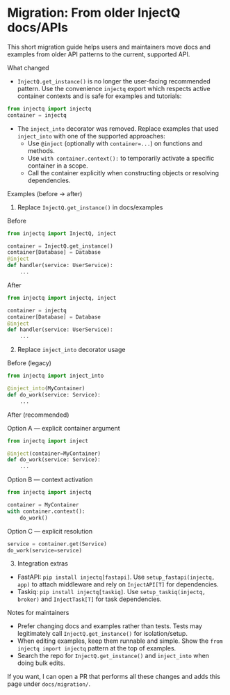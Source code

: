 # Migration: From older InjectQ docs/APIs

This short migration guide helps users and maintainers move docs and examples from older API patterns to the current, supported API.

What changed

- `InjectQ.get_instance()` is no longer the user-facing recommended pattern. Use the convenience `injectq` export which respects active container contexts and is safe for examples and tutorials:

```python
from injectq import injectq
container = injectq
```

- The `inject_into` decorator was removed. Replace examples that used `inject_into` with one of the supported approaches:
  - Use `@inject` (optionally with `container=...`) on functions and methods.
  - Use `with container.context():` to temporarily activate a specific container in a scope.
  - Call the container explicitly when constructing objects or resolving dependencies.

Examples (before → after)

1) Replace `InjectQ.get_instance()` in docs/examples

Before

```python
from injectq import InjectQ, inject

container = InjectQ.get_instance()
container[Database] = Database
@inject
def handler(service: UserService):
    ...
```

After

```python
from injectq import injectq, inject

container = injectq
container[Database] = Database
@inject
def handler(service: UserService):
    ...
```

2) Replace `inject_into` decorator usage

Before (legacy)

```python
from injectq import inject_into

@inject_into(MyContainer)
def do_work(service: Service):
    ...
```

After (recommended)

Option A — explicit container argument

```python
from injectq import inject

@inject(container=MyContainer)
def do_work(service: Service):
    ...
```

Option B — context activation

```python
from injectq import injectq

container = MyContainer
with container.context():
    do_work()
```

Option C — explicit resolution

```python
service = container.get(Service)
do_work(service=service)
```

3) Integration extras

- FastAPI: `pip install injectq[fastapi]`. Use `setup_fastapi(injectq, app)` to attach middleware and rely on `InjectAPI[T]` for dependencies.
- Taskiq: `pip install injectq[taskiq]`. Use `setup_taskiq(injectq, broker)` and `InjectTask[T]` for task dependencies.

Notes for maintainers

- Prefer changing docs and examples rather than tests. Tests may legitimately call `InjectQ.get_instance()` for isolation/setup.
- When editing examples, keep them runnable and simple. Show the `from injectq import injectq` pattern at the top of examples.
- Search the repo for `InjectQ.get_instance()` and `inject_into` when doing bulk edits.

If you want, I can open a PR that performs all these changes and adds this page under `docs/migration/`.
